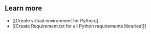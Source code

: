 ## Learn more

- [[Create virtual environment for Python]]
- [[Create Requirement.txt for all Python requirements libraries]]]